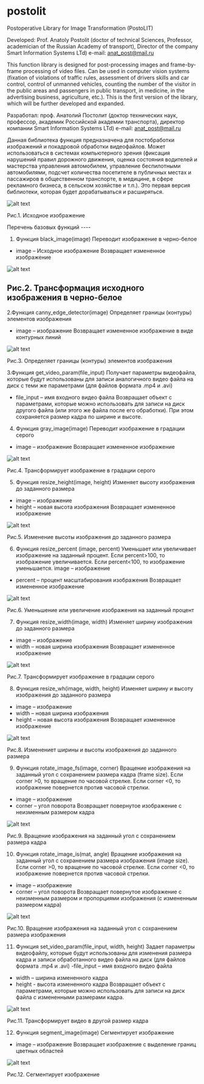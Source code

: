 # postolit
Postoperative Library for Image Transformation (PostoLIT)

Developed: Prof. Anatoly Postolit 
(doctor of technical Sciences, Professor, academician of the Russian Academy of transport),
Director of the company Smart Information Systems LTd)
e-mail: anat_post@mail.ru

This function library is designed for post-processing images and frame-by-frame processing of video files. Can be used in computer vision systems (fixation of violations of traffic rules, assessment of drivers skills and car control, control of unmanned vehicles, counting the number of the visitor in the public areas and passengers in public transport, in medicine, in the advertising business, agriculture, etc.).
This is the first version of the library, which will be further developed and expanded.

Разработал: проф. Анатолий Постолит 
          (доктор технических наук, профессор, академик Российской академии транспорта),
          директор компании Smart Information Systems LTd)
 e-mail: anat_post@mail.ru

Данная библиотека функция предназначена для постобработки изображений и покадровой обработки видеофайлов. Может использоваться в системах компьютерного зрения (фиксация нарушений правил дорожного движения, оценка состояния водителей и мастерства управления автомобилем, управление беспилотными автомобилями, подсчет количества посетителе в публичных местах и пассажиров в общественном транспорте,  в медицине, в сфере рекламного бизнеса, в сельском хозяйстве и т.п.).
Это первая версия библиотеки, которая будет дорабатываться и расширяться.

![alt text](images/Input_im.jpg "Исходное изображение")

Рис.1. Исходное изображение

Перечень базовых функций
        *-*-*-*-
1. Функция black_image(image)
Переводит изображение в черно-белое
- image – Исходное изображение
Возвращает измененное изображение

![alt text](images/Black_im.jpg "Трансмформация в черно-белое")

Рис.2. Трансформация исходного изображения в черно-белое
------------------------------

2.Функция canny_edge_detector(image)
Определяет границы (контуры) элементов изображения
- image – изображение
Возвращает измененное изображение в виде контурных линий

![alt text](images/Canny_im.jpg "Контуры элементов изображения")

Рис.3. Определяет границы (контуры) элементов изображения

3.Функция get_video_param(file_input)
Получает параметры видеофайла, которые будут использованы для записи  аналогичного видео файла на диск с теми же параметрами (для файлов формата .mp4 и .avi)
- file_input – имя входного видео файла
Возвращает объект с параметрами, которые можно использовать для записи на диск другого файла (или этого же файла после его обработки). При этом сохраняется размер кадра по ширине и высоте.

4. Функция gray_image(image)
Переводит изображение в градации серого
- image – изображение
Возвращает измененное изображение

![alt text](images/Gray_im.jpg "Контуры элементов изображения")

Рис.4. Трансформирует изображение в градации серого

5. Функция resize_height(image, height)
Изменяет высоту изображения до заданного размера
- image – изображение
- height – новая высота изображения
Возвращает измененное изображение

![alt text](images/ResizeH_im.jpg "Контуры элементов изображения")

Рис.5. Изменение высоты изображения до заданного размера

6. Функция resize_percent (image, percent)
Уменьшает или увеличивает изображение на заданный процент. Если percent>100, то изображение увеличивается. Если percent<100, то изображение уменьшается.	image – изображение
- percent – процент масштабирования изображения
Возвращает измененное изображение

![alt text](images/ResizeP_im.jpg "Контуры элементов изображения")

Рис.6. Уменьшение или увеличение изображения на заданный процент

7. Функция resize_width(image, width)
Изменяет ширину изображения до заданного размера
- image – изображение
- width – новая ширина изображения
Возвращает измененное изображение

![alt text](images/ResizeW_im.jpg "Контуры элементов изображения")

Рис.7. Трансформирует изображение в градации серого

8. Функция resize_wh(image, width, height)
Изменяет ширину и высоту изображения до заданного размера
- image – изображение
- width – новая ширина изображения
- height – новая высота изображения
Возвращает измененное изображение

![alt text](images/ResizeWH_im.jpg "Контуры элементов изображения")

Рис.8. Изменениет ширины и высоты изображения до заданного размера

9. Функция rotate_image_fs(image, corner)
Вращение изображения на заданный угол с сохранением размера кадра (frame size). Если corner >0, то вращение по часовой стрелке. Если corner <0, то изображение повернется против часовой стрелки.
- image – изображение
- corner – угол поворота
Возвращает повернутое изображение с неизменным размером кадра

![alt text](images/RotateFS_im.jpg "Контуры элементов изображения")

Рис.9. Вращение изображения на заданный угол с сохранением размера кадра

10. Функция rotate_image_is(mat, angle)
Вращение изображения на заданный угол с сохранением размера изображения (image size). Если corner >0, то вращение по часовой стрелке. Если corner <0, то изображение повернется против часовой стрелки.
- image – изображение
- corner – угол поворота
Возвращает повернутое изображение с неизменным размером и пропорциями изображения (с измененным размером кадра)

![alt text](images/RotateIS_im.jpg "Вращение изображения с изменением размера кадра")

Рис.10. Вращение изображения на заданный угол с сохранением размера изображения

11. Функция set_video_param(file_input, width, height)
Задает параметры видеофайлу, которые будут использованы для изменения размера кадра и записи  обработанного видео файла на диск (для файлов формата .mp4 и .avi)
-file_input – имя входного видео файла
- width – ширина измененного кадра
- height - высота измененного кадра
Возвращает объект с параметрами, которые можно использовать для записи на диск файла с измененными размерами кадра.

![alt text](images/SetVideo_im.jpg "Изменяет размер кадра")

Рис.11. Трансформирует видео в другой размер кадра

12. Функция segment_image(image)
Сегментирует изображение
- image – изображение
Возвращает изображение с выделение границ цветных областей

![alt text](images/Segment_im.jpg "Сегментирует изображение")

Рис.12. Сегментирует изображение




 
 
